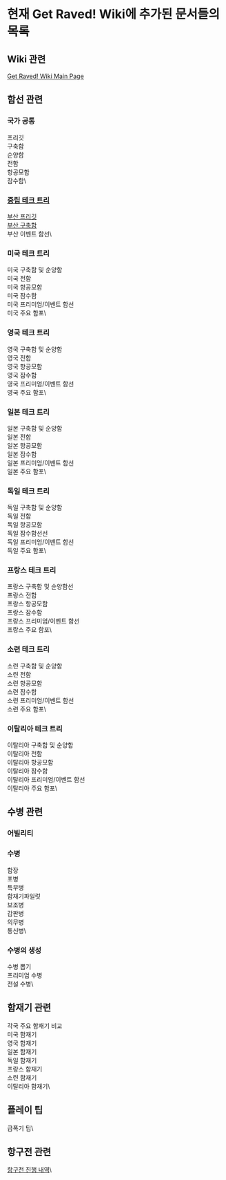 # 현재 Get Raved! Wiki에 추가된 문서들의 목록

## Wiki 관련

[Get Raved! Wiki Main Page](wikimain)

## 함선 관련

### 국가 공통

프리깃\
구축함\
순양함\
전함\
항공모함\
잠수함\

### [중립 테크 트리](neutraltree)

[부산 프리깃](busan0000)\
[부산 구축함](busan0001)\
부산 이벤트 함선\

### 미국 테크 트리

미국 구축함 및 순양함\
미국 전함\
미국 항공모함\
미국 잠수함\
미국 프리미엄/이벤트 함선\
미국 주요 함포\

### 영국 테크 트리

영국 구축함 및 순양함\
영국 전함\
영국 항공모함\
영국 잠수함\
영국 프리미엄/이벤트 함선\
영국 주요 함포\

### 일본 테크 트리

일본 구축함 및 순양함\
일본 전함\
일본 항공모함\
일본 잠수함\
일본 프리미엄/이벤트 함선\
일본 주요 함포\

### 독일 테크 트리

독일 구축함 및 순양함\
독일 전함\
독일 항공모함\
독일 잠수함선선\
독일 프리미엄/이벤트 함선\
독일 주요 함포\

### 프랑스 테크 트리

프랑스 구축함 및 순양함선\
프랑스 전함\
프랑스 항공모함\
프랑스 잠수함\
프랑스 프리미엄/이벤트 함선\
프랑스 주요 함포\

### 소련 테크 트리

소련 구축함 및 순양함\
소련 전함\
소련 항공모함\
소련 잠수함\
소련 프리미엄/이벤트 함선\
소련 주요 함포\

### 이탈리아 테크 트리

이탈리아 구축함 및 순양함\
이탈리아 전함\
이탈리아 항공모함\
이탈리아 잠수함\
이탈리아 프리미엄/이벤트 함선\
이탈리아 주요 함포\

## 수병 관련

### 어빌리티

### 수병

함장\
포병\
특무병\
함재기파일럿\
보조병\
갑판병\
의무병\
통신병\

### 수병의 생성

수병 뽑기\
프리미엄 수병\
전설 수병\

## 함재기 관련

각국 주요 함재기 비교\
미국 함재기\
영국 함재기\
일본 함재기\
독일 함재기\
프랑스 함재기\
소련 함재기\
이탈리아 함재기\

## 플레이 팁

급폭기 팁\

## 항구전 관련

[항구전 진행 내역](harborassaulthistory)\

